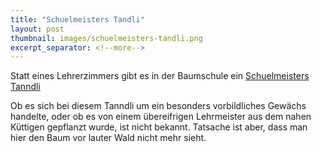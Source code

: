 ```yaml
---
title: "Schuelmeisters Tandli"
layout: post
thumbnail: images/schuelmeisters-tandli.png
excerpt_separator: <!--more-->
---
```


Statt eines Lehrerzimmers gibt es in der Baumschule ein [Schuelmeisters Tanndli](https://s.geo.admin.ch/6njkeodum1sx)

Ob es sich bei diesem Tanndli um ein besonders vorbildliches Gewächs handelte, oder ob es von einem übereifrigen Lehrmeister aus dem nahen Küttigen gepflanzt wurde, ist nicht bekannt. Tatsache ist aber, dass man hier den Baum vor lauter Wald nicht mehr sieht.
<!--more -->
